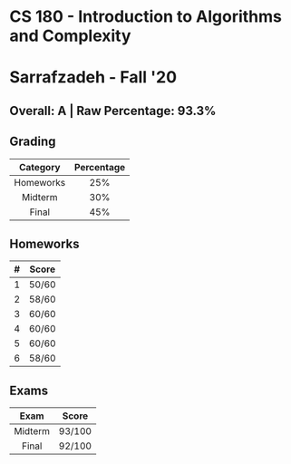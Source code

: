 # CS 180 - Introduction to Algorithms and Complexity
# Sarrafzadeh - Fall '20

## Overall: A | Raw Percentage: 93.3%

## Grading
| Category | Percentage |
|:---:|:---:|
| Homeworks | 25% |
| Midterm | 30% |
| Final | 45% |

## Homeworks
| # | Score |
|:---:|:---:|
| 1 | 50/60 |
| 2 | 58/60 |
| 3 | 60/60 |
| 4 | 60/60 |
| 5 | 60/60 |
| 6 | 58/60 |

## Exams
| Exam | Score |
|:---:|:---:|
| Midterm | 93/100 |
| Final | 92/100 |
